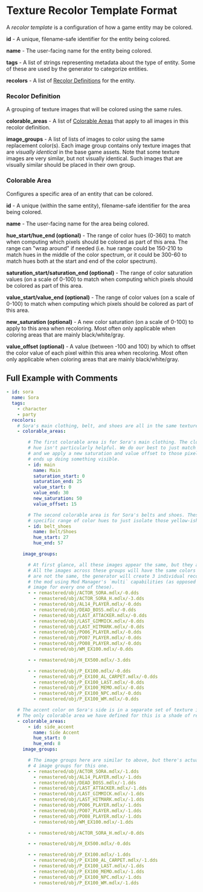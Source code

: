 # Texture Recolor Template Format

A _recolor template_ is a configuration of how a game entity may be colored.

**id** - A unique, filename-safe identifier for the entity being colored.

**name** - The user-facing name for the entity being colored.

**tags** - A list of strings representing metadata about the type of entity. Some of these are used by the generator to
categorize entities.

**recolors** - A list of [Recolor Definitions](#recolor-definition) for the entity.

### Recolor Definition

A grouping of texture images that will be colored using the same rules.

**colorable_areas** - A list of [Colorable Areas](#colorable-area) that apply to all images in this recolor definition.

**image_groups** - A list of lists of images to color using the same replacement color(s). Each image group contains
only texture images that are _visually identical_ in the base game assets. Note that some texture images are very
similar, but not visually identical. Such images that are visually similar should be placed in their own group.

### Colorable Area

Configures a specific area of an entity that can be colored.

**id** - A unique (within the same entity), filename-safe identifier for the area being colored.

**name** - The user-facing name for the area being colored.

**hue_start/hue_end (optional)** - The range of color hues (0-360) to match when computing which pixels should be
colored as part of this area. The range can "wrap around" if needed (i.e. hue range could be 150-210 to match hues in
the middle of the color spectrum, or it could be 300-60 to match hues both at the start and end of the color spectrum).

**saturation_start/saturation_end (optional)** - The range of color saturation values (on a scale of 0-100) to match
when computing which pixels should be colored as part of this area.

**value_start/value_end (optional)** - The range of color values (on a scale of 0-100) to match when computing which
pixels should be colored as part of this area.

**new_saturation (optional)** - A new color saturation (on a scale of 0-100) to apply to this area when recoloring.
Most often only applicable when coloring areas that are mainly black/white/gray.

**value_offset (optional)** - A value (between -100 and 100) by which to offset the color value of each pixel within
this area when recoloring. Most often only applicable when coloring areas that are mainly black/white/gray. 

## Full Example with Comments

```yaml
- id: sora
  name: Sora
  tags:
    - character
    - party
  recolors:
    # Sora's main clothing, belt, and shoes are all in the same texture images, so that's one "recolor definition"
    - colorable_areas:

        # The first colorable area is for Sora's main clothing. The clothing color is black/dark gray, so matching on
        # hue isn't particularly helpful. We do our best to just match on pixels that have low saturation and low value,
        # and we apply a new saturation and value offset to those pixels so that when we apply a new hue, it actually
        # ends up doing something visible.
        - id: main
          name: Main
          saturation_start: 0
          saturation_end: 25
          value_start: 0
          value_end: 30
          new_saturation: 50
          value_offset: 15

        # The second colorable area is for Sora's belts and shoes. These are normally yellow-ish, so we can match on a
        # specific range of color hues to just isolate those yellow-ish pixels.
        - id: belt_shoes
          name: Belt/Shoes
          hue_start: 27
          hue_end: 57

      image_groups:

        # At first glance, all these images appear the same, but they are not, so we split them into 3 distinct groups.
        # All the images across these groups will have the same colors applied to them, but because the source images
        # are not the same, the generator will create 3 individual recolored images and will apply them appropriately in
        # the mod using Mod Manager's `multi` capabilities (as opposed to needing to create an individual recolored
        # image for every one of these).
        - - remastered/obj/ACTOR_SORA.mdlx/-0.dds
          - remastered/obj/ACTOR_SORA_H.mdlx/-3.dds
          - remastered/obj/AL14_PLAYER.mdlx/-0.dds
          - remastered/obj/DEAD_BOSS.mdlx/-0.dds
          - remastered/obj/LAST_ATTACKER.mdlx/-0.dds
          - remastered/obj/LAST_GIMMICK.mdlx/-0.dds
          - remastered/obj/LAST_HITMARK.mdlx/-0.dds
          - remastered/obj/PO06_PLAYER.mdlx/-0.dds
          - remastered/obj/PO07_PLAYER.mdlx/-0.dds
          - remastered/obj/PO08_PLAYER.mdlx/-0.dds
          - remastered/obj/WM_EX100.mdlx/-0.dds

        - - remastered/obj/H_EX500.mdlx/-3.dds

        - - remastered/obj/P_EX100.mdlx/-0.dds
          - remastered/obj/P_EX100_AL_CARPET.mdlx/-0.dds
          - remastered/obj/P_EX100_LAST.mdlx/-0.dds
          - remastered/obj/P_EX100_MEMO.mdlx/-0.dds
          - remastered/obj/P_EX100_NPC.mdlx/-0.dds
          - remastered/obj/P_EX100_WM.mdlx/-0.dds

    # The accent color on Sora's side is in a separate set of texture images, so that's a separate "recolor definition".
    # The only colorable area we have defined for this is a shade of red that's easy to isolate by a hue range.
    - colorable_areas:
        - id: side_accent
          name: Side Accent
          hue_start: 0
          hue_end: 8
      image_groups:

        # The image groups here are similar to above, but there's actually a fourth visually distinct image, so we need
        # 4 image groups for this one.
        - - remastered/obj/ACTOR_SORA.mdlx/-1.dds
          - remastered/obj/AL14_PLAYER.mdlx/-1.dds
          - remastered/obj/DEAD_BOSS.mdlx/-1.dds
          - remastered/obj/LAST_ATTACKER.mdlx/-1.dds
          - remastered/obj/LAST_GIMMICK.mdlx/-1.dds
          - remastered/obj/LAST_HITMARK.mdlx/-1.dds
          - remastered/obj/PO06_PLAYER.mdlx/-1.dds
          - remastered/obj/PO07_PLAYER.mdlx/-1.dds
          - remastered/obj/PO08_PLAYER.mdlx/-1.dds
          - remastered/obj/WM_EX100.mdlx/-1.dds

        - - remastered/obj/ACTOR_SORA_H.mdlx/-0.dds

        - - remastered/obj/H_EX500.mdlx/-0.dds

        - - remastered/obj/P_EX100.mdlx/-1.dds
          - remastered/obj/P_EX100_AL_CARPET.mdlx/-1.dds
          - remastered/obj/P_EX100_LAST.mdlx/-1.dds
          - remastered/obj/P_EX100_MEMO.mdlx/-1.dds
          - remastered/obj/P_EX100_NPC.mdlx/-1.dds
          - remastered/obj/P_EX100_WM.mdlx/-1.dds
```
